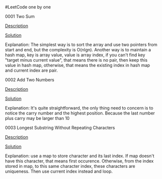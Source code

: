 #LeetCode one by one

0001 Two Sum

[Description](https://leetcode.com/problems/two-sum)

[Solution](0001TwoSum.h)

Explanation: The simplest way is to sort the array and use two pointers from start and end, but the complexity is O(nlgn). Another way
is to maintain a hash map, key is array value, value is array index, if you can't find key "target minus current value", that means there
is no pair, then keep this value in hash map, otherwise, that means the existing index in hash map and current index are pair.


0002 Add Two Numbers

[Description](https://leetcode.com/problems/add-two-numbers/)

[Solution](0002AddTwoNumbers.h)

Explanation: It's quite straightforward, the only thing need to concern is to notice the carry number and the highest position. Because 
the last number plus carry may be larger than 10

0003 Longest Substring Without Repeating Characters

[Description](https://leetcode.com/problems/longest-substring-without-repeating-characters/)

[Solution](0003.h)

Explanation: use a map to store character and its last index. If map doesn't have this character, that means first occurence. Otherwise, 
from the index stored in map, to this same character index, these characters are uniqueness. Then use current index instead and loop.